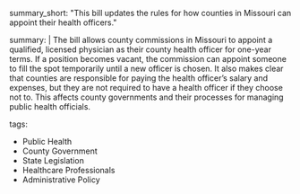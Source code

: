 summary_short: "This bill updates the rules for how counties in Missouri can appoint their health officers."

summary: |
  The bill allows county commissions in Missouri to appoint a qualified, licensed physician as their county health officer for one-year terms. If a position becomes vacant, the commission can appoint someone to fill the spot temporarily until a new officer is chosen. It also makes clear that counties are responsible for paying the health officer’s salary and expenses, but they are not required to have a health officer if they choose not to. This affects county governments and their processes for managing public health officials.

tags:
  - Public Health
  - County Government
  - State Legislation
  - Healthcare Professionals
  - Administrative Policy
